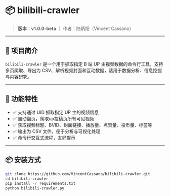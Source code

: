 # 📦 bilibili-crawler

> **版本：v1.0.0-beta** ｜ 作者：陆炳阳（Vincent Cassano）  

---

## 🧩 项目简介

`bilibili-crawler` 是一个用于抓取指定 B 站 UP 主视频数据的命令行工具，支持多页爬取、导出为 CSV、解析视频封面和互动数据，适用于数据分析、信息挖掘与内容研究。

---

## 🚀 功能特性

- ✅ 支持通过 UID 抓取指定 UP 主的视频信息
- ✅ 自动翻页，爬取up投稿页所有可见视频
- ✅ 获取视频标题、BVID、封面链接、播放量、点赞量、投币量、标签等
- ✅ 输出为 CSV 文件，便于分析与可视化处理
- ✅ 命令行交互式流程，友好提示

---

## 📦 安装方式

```bash
git clone https://github.com/VincentCassano/bilibili-crawler.git
cd bilibili-crawler
pip install -r requirements.txt
python bilibili-crawler.py
```
